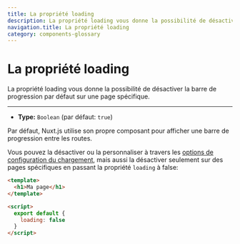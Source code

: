 ```yaml
---
title: La propriété loading
description: La propriété loading vous donne la possibilité de désactiver la barre de progression par défaut sur une page spécifique.
navigation.title: La propriété loading
category: components-glossary
---
```

# La propriété loading

La propriété loading vous donne la possibilité de désactiver la barre de progression par défaut sur une page spécifique.

---

- **Type:** `Boolean` (par défaut: `true`)

Par défaut, Nuxt.js utilise son propre composant pour afficher une barre de progression entre les routes.

Vous pouvez la désactiver ou la personnaliser à travers les [options de configuration du chargement](/docs/configuration-glossary/configuration-loading), mais aussi la désactiver seulement sur des pages spécifiques en passant la propriété `loading` à false:

```html
<template>
  <h1>Ma page</h1>
</template>

<script>
  export default {
    loading: false
  }
</script>
```

